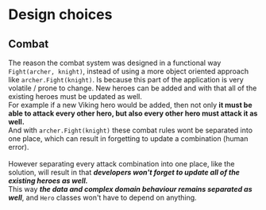 # Design choices

## Combat
The reason the combat system was designed in a functional way <code>Fight(archer, knight)</code>, 
instead of using a more object oriented approach like <code>archer.Fight(knight)</code>.
Is because this part of the application is very volatile / prone to change.
New heroes can be added and with that all of the existing heroes must be updated as well.  <br/>
For example if a new Viking hero would be added, then not only **it must be able to attack every other hero, but also every other hero must attack it as well.** <br/>
And with <code>archer.Fight(knight)</code> these combat rules wont be separated into one place, which can result in forgetting to update a combination (human error).
<br/>
<br/>
However separating every attack combination into one place, like the solution, 
will result in that ***developers won't forget to update all of the existing heroes as well.***<br/>
This way ***the data and complex domain behaviour remains separated as well***, and <code>Hero</code> classes won't have to depend on anything.
